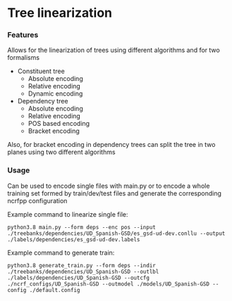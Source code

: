# Tree linearization

### Features

Allows for the linearization of trees using different algorithms and for two formalisms

- Constituent tree
	- Absolute encoding
	- Relative encoding
	- Dynamic encoding
- Dependency tree
	- Absolute encoding
	- Relative encoding
	- POS based encoding
	- Bracket encoding

Also, for bracket encoding in dependency trees can split the tree in two planes using two different algorithms

### Usage

Can be used to encode single files with main.py or to encode a whole training set formed by train/dev/test files and generate the corresponding ncrfpp configuration

Example command to linearize single file:
```
python3.8 main.py --form deps --enc pos --input ./treebanks/dependencies/UD_Spanish-GSD/es_gsd-ud-dev.conllu --output ./labels/dependencies/es_gsd-ud-dev.labels
```
Example command to generate train:
```
python3.8 generate_train.py --form deps --indir ./treebanks/dependencies/UD_Spanish-GSD --outlbl ./labels/dependencies/UD_Spanish-GSD --outcfg ./ncrf_configs/UD_Spanish-GSD --outmodel ./models/UD_Spanish-GSD --config ./default.config
```